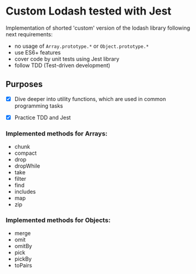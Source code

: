 # Custom Lodash tested with Jest

Implementation of shorted 'custom' version of the lodash library following next requirements:

* no usage of `Array.prototype.*` or `Object.prototype.*`
* use ES6+ features
* cover code by unit tests using Jest library
* follow TDD (Test-driven development)

## Purposes
- [x] Dive deeper into utility functions, which are used in common programming tasks
- [x] Practice TDD and Jest


### Implemented methods for Arrays:
* chunk
* compact
* drop
* dropWhile
* take
* filter
* find
* includes
* map
* zip

### Implemented methods for Objects:
* merge
* omit
* omitBy
* pick
* pickBy
* toPairs
